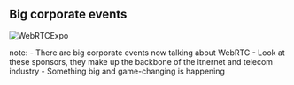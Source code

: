 ##  Big corporate events

![WebRTCExpo](https://s3.amazonaws.com/media-p.slid.es/uploads/dagingaa/images/176252/Screen_Shot_2013-12-03_at_12.17.50.png)

note:
    - There are big corporate events now talking about WebRTC
    - Look at these sponsors, they make up the backbone of the itnernet and telecom industry
    - Something big and game-changing is happening
